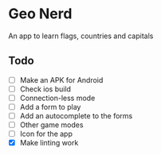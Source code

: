 # Geo Nerd

An app to learn flags, countries and capitals

## Todo

* [ ] Make an APK for Android
* [ ] Check ios build
* [ ] Connection-less mode
* [ ] Add a form to play
* [ ] Add an autocomplete to the forms
* [ ] Other game modes
* [ ] Icon for the app
* [x] Make linting work
